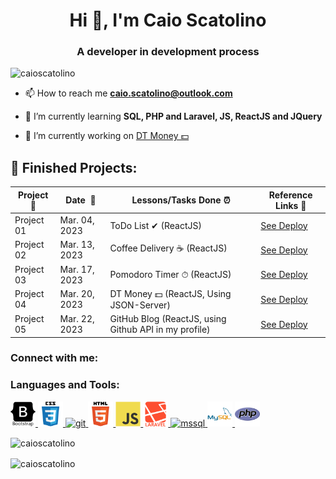 <h1 align="center">Hi 👋, I'm Caio Scatolino</h1>
<h3 align="center">A developer in development process</h3>

<p align="left"> <img src="https://komarev.com/ghpvc/?username=caioscatolino&label=Profile%20views&color=0e75b6&style=flat" alt="caioscatolino" /> </p>

- 📫 How to reach me **caio.scatolino@outlook.com**

- 🌱 I’m currently learning **SQL, PHP and Laravel, JS, ReactJS and JQuery**

- 🔭 I’m currently working on [DT Money 💵](https://dt-money-iota-liard.vercel.app/)

## 🚀 Finished Projects:
|**Project :pushpin:**|**Date &nbsp;:calendar:**|**Lessons/Tasks Done :alarm_clock:**| **Reference Links :link:**|
|------|-----------------|--------------------|---------------------|
|Project 01|Mar. 04, 2023| ToDo List ✔ (ReactJS) | [See Deploy](https://to-do-list-react-js-lime.vercel.app/)|
|Project 02|Mar. 13, 2023| Coffee Delivery ☕ (ReactJS) | [See Deploy](https://coffee-delivery-v2.vercel.app/)|
|Project 03|Mar. 17, 2023| Pomodoro Timer ⏱ (ReactJS) | [See Deploy](https://ignite-timer-ten-nu.vercel.app/)|
|Project 04|Mar. 20, 2023| DT Money 💵 (ReactJS, Using JSON-Server) | [See Deploy](https://dt-money-iota-liard.vercel.app/)|
|Project 05|Mar. 22, 2023| GitHub Blog (ReactJS, using Github API in my profile) | [See Deploy](https://github-blog-umber.vercel.app/)|

<h3 align="left">Connect with me:</h3>
<p align="left">
</p>

<h3 align="left">Languages and Tools:</h3>
<p align="left"> <a href="https://getbootstrap.com" target="_blank" rel="noreferrer"> <img src="https://raw.githubusercontent.com/devicons/devicon/master/icons/bootstrap/bootstrap-plain-wordmark.svg" alt="bootstrap" width="40" height="40"/> </a> <a href="https://www.w3schools.com/css/" target="_blank" rel="noreferrer"> <img src="https://raw.githubusercontent.com/devicons/devicon/master/icons/css3/css3-original-wordmark.svg" alt="css3" width="40" height="40"/> </a> <a href="https://git-scm.com/" target="_blank" rel="noreferrer"> <img src="https://www.vectorlogo.zone/logos/git-scm/git-scm-icon.svg" alt="git" width="40" height="40"/> </a> <a href="https://www.w3.org/html/" target="_blank" rel="noreferrer"> <img src="https://raw.githubusercontent.com/devicons/devicon/master/icons/html5/html5-original-wordmark.svg" alt="html5" width="40" height="40"/> </a> <a href="https://developer.mozilla.org/en-US/docs/Web/JavaScript" target="_blank" rel="noreferrer"> <img src="https://raw.githubusercontent.com/devicons/devicon/master/icons/javascript/javascript-original.svg" alt="javascript" width="40" height="40"/> </a> <a href="https://laravel.com/" target="_blank" rel="noreferrer"> <img src="https://raw.githubusercontent.com/devicons/devicon/master/icons/laravel/laravel-plain-wordmark.svg" alt="laravel" width="40" height="40"/> </a> <a href="https://www.microsoft.com/en-us/sql-server" target="_blank" rel="noreferrer"> <img src="https://www.svgrepo.com/show/303229/microsoft-sql-server-logo.svg" alt="mssql" width="40" height="40"/> </a> <a href="https://www.mysql.com/" target="_blank" rel="noreferrer"> <img src="https://raw.githubusercontent.com/devicons/devicon/master/icons/mysql/mysql-original-wordmark.svg" alt="mysql" width="40" height="40"/> </a> <a href="https://www.php.net" target="_blank" rel="noreferrer"> <img src="https://raw.githubusercontent.com/devicons/devicon/master/icons/php/php-original.svg" alt="php" width="40" height="40"/> </a> </p>

<p><img align="center" src="https://github-readme-stats.vercel.app/api/top-langs?username=caioscatolino&show_icons=true&locale=en&layout=compact" alt="caioscatolino" /></p><p><img align="center" src="https://github-readme-streak-stats.herokuapp.com/?user=caioscatolino&" alt="caioscatolino" /></p>


